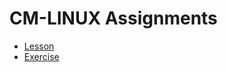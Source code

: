# CM-LINUX Assignments

- [Lesson](https://docs.google.com/spreadsheets/d/1jDxKGN2VjzigcetdHIwgnqFYtYNFLyFCfUAvMsKSOHE/edit?gid=856536954#gid=856536954)								
- [Exercise](https://docs.google.com/document/d/1PVBAmamxzcGoOkeYgtMyG73t_GrVQ9oRN7s74-eOlWs/edit?usp=drive_link)			
		